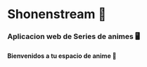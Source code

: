 # Shonenstream 🥳

### Aplicacion web de Series de animes 🖥️

#### Bienvenidos a tu espacio de anime 🏡
